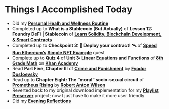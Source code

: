 # Things I Accomplished Today

- Did my **[Personal Healh and Wellness Routine](../../routines/2024/personal-health-and-wellness-routine/personal-health-and-wellness-routine-2024-week-10.md)**
- Completed up to **What is a Stablecoin (But Actually)** of **Lesson 12: Foundry DeFi | Stablecoin** of **[Learn Solidity, Blockchain Development, & Smart Contracts](https://www.youtube.com/watch?v=wUjYK5gwNZs)**
- Completed up to **Checkpoint 3: 💾 Deploy your contract! 🛰** of **[Speed Run Ethereum’s](https://speedrunethereum.com)** **[Simple NFT Example](https://speedrunethereum.com/challenge/simple-nft-example)** quest
- Complete up to **Quiz 4** of **Unit 3: Linear Equations and Functions** of **[8th Grade Math](https://www.khanacademy.org/math/cc-eighth-grade-math)** on **[Khan Academy](https://www.khanacademy.org)**
- Read **Part Five, Chapter III** of **[Crime and Punishment](https://www.goodreads.com/book/show/7144.Crime_and_Punishment)** by **[Fyodor Dostoevsky](https://www.goodreads.com/author/show/3137322.Fyodor_Dostoevsky)**
- Read up to **Chapter Eight: The “moral” socio-sexual circuit** of **[Prometheus Rising](https://www.goodreads.com/book/show/28597.Prometheus_Rising)** by **[Robert Anton Wilson](https://www.goodreads.com/author/show/2918.Robert_Anton_Wilson)**
- Reverted back to my original download implementation for my **[Playlist Preserver](https://github.com/evorhard/Playlist-Preserver)** project; now I just have to make it more user friendly
- Did my **[Evening Reflections](../../routines/evening-reflections.md)**
